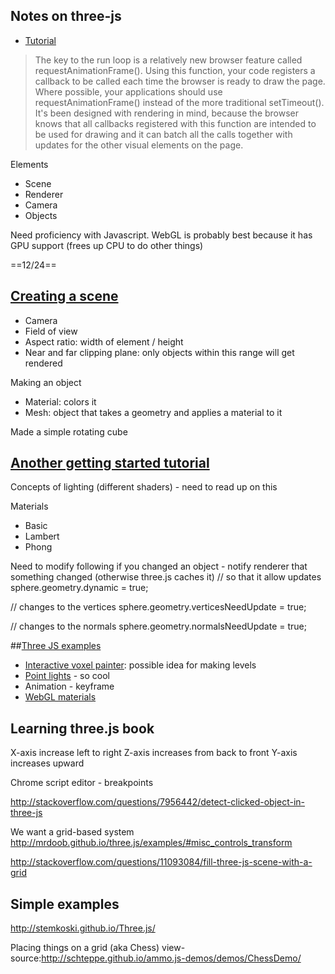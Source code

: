 ## Notes on three-js
- [Tutorial](http://www.creativebloq.com/3d/how-build-game-threejs-121310131)

> The key to the run loop is a relatively new browser feature called requestAnimationFrame(). Using this function, your code registers a callback to be called each time the browser is ready to draw the page. Where possible, your applications should use requestAnimationFrame() instead of the more traditional setTimeout(). It's been designed with rendering in mind, because the browser knows that all callbacks registered with this function are intended to be used for drawing and it can batch all the calls together with updates for the other visual elements on the page.

Elements
- Scene
- Renderer
- Camera
- Objects

Need proficiency with Javascript.
WebGL is probably best because it has GPU support (frees up CPU to do other things)

==12/24==
## [Creating a scene](http://threejs.org/docs/index.html#Manual/Introduction/Creating_a_scene)
- Camera
 - Field of view
 - Aspect ratio: width of element / height
 - Near and far clipping plane: only objects within this range will get rendered

Making an object
- Material: colors it
- Mesh: object that takes a geometry and applies a material to it

Made a simple rotating cube

## [Another getting started tutorial](http://www.aerotwist.com/tutorials/getting-started-with-three-js/)

Concepts of lighting (different shaders) - need to read up on this

Materials
- Basic
- Lambert
- Phong

Need to modify following if you changed an object - notify renderer that something changed (otherwise three.js caches it)
// so that it allow updates
sphere.geometry.dynamic = true;

// changes to the vertices
sphere.geometry.verticesNeedUpdate = true;

// changes to the normals
sphere.geometry.normalsNeedUpdate = true;

##[Three JS examples](http://threejs.org/examples/#webgl_interactive_voxelpainter)

- [Interactive voxel painter](http://threejs.org/examples/#webgl_interactive_voxelpainter): possible idea for making levels
- [Point lights](http://threejs.org/examples/#webgl_lights_pointlights2) - so cool
- Animation - keyframe
- [WebGL materials](http://threejs.org/examples/#webgl_materials)

## Learning three.js book

X-axis increase left to right
Z-axis increases from back to front
Y-axis increases upward

Chrome script editor - breakpoints

http://stackoverflow.com/questions/7956442/detect-clicked-object-in-three-js

We want a grid-based system
http://mrdoob.github.io/three.js/examples/#misc_controls_transform

http://stackoverflow.com/questions/11093084/fill-three-js-scene-with-a-grid

## Simple examples

http://stemkoski.github.io/Three.js/

Placing things on a grid (aka Chess)
view-source:http://schteppe.github.io/ammo.js-demos/demos/ChessDemo/

